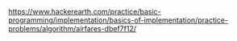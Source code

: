 https://www.hackerearth.com/practice/basic-programming/implementation/basics-of-implementation/practice-problems/algorithm/airfares-dbef7f12/
